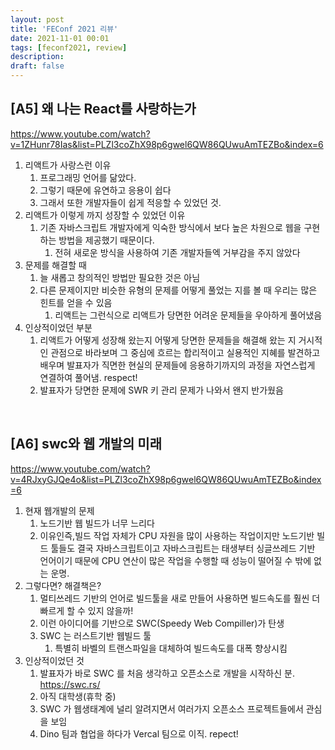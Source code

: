 ```yaml
---
layout: post
title: 'FEConf 2021 리뷰'
date: 2021-11-01 00:01
tags: [feconf2021, review]
description: 
draft: false
---
```


## [A5] 왜 나는 React를 사랑하는가

https://www.youtube.com/watch?v=1ZHunr78Ias&list=PLZl3coZhX98p6gwel6QW86QUwuAmTEZBo&index=6

1. 리액트가 사랑스런 이유
    1. 프로그래밍 언어를 닮았다.
    1. 그렇기 때문에 유연하고 응용이 쉽다
    1. 그래서 또한 개발자들이 쉽게 적응할 수 있었던 것.
1. 리액트가 이렇게 까지 성장할 수 있었던 이유
    1. 기존 자바스크립트 개발자에게 익숙한 방식에서 보다 높은 차원으로 웹을 구현하는 방법을 제공했기 때문이다.
        1. 전혀 새로운 방식을 사용하여 기존 개발자들엑 거부감을 주지 않았다
1. 문제를 해결할 때
    1. 늘 새롭고 창의적인 방법만 필요한 것은 아님
    1. 다른 문제이지만 비슷한 유형의 문제를 어떻게 풀었는 지를 볼 때 우리는 많은 힌트를 얻을 수 있음
        1. 리액트는 그런식으로 리액트가 당면한 어려운 문제들을 우아하게 풀어냈음
1. 인상적이었던 부분
    1. 리액트가 어떻게 성장해 왔는지 어떻게 당면한 문제들을 해결해 왔는 지 거시적인 관점으로 바라보며 그 중심에 흐르는 합리적이고 실용적인 지혜를 발견하고 배우며 발표자가 직면한 현실의 문제들에 응용하기까지의 과정을 자연스럽게 연결하여 풀어냄. respect!
    1. 발표자가 당면한 문제에 SWR 키 관리 문제가 나와서 왠지 반가웠음

<br/>

## [A6] swc와 웹 개발의 미래

https://www.youtube.com/watch?v=4RJxyGJQe4o&list=PLZl3coZhX98p6gwel6QW86QUwuAmTEZBo&index=6 

1. 현재 웹개발의 문제
    1. 노드기반 웹 빌드가 너무 느리다
    1. 이유인즉,빌드 작업 자체가 CPU 자원을 많이 사용하는 작업이지만 노드기반 빌드 툴들도 결국 자바스크립트이고 자바스크립트는 태생부터 싱글쓰레드 기반 언어이기 때문에 CPU 연산이 많은 작업을 수행할 때 성능이 떨어질 수 밖에 없는 운명.
1. 그렇다면? 해결책은?
    1. 멀티쓰레드 기반의 언어로 빌드툴을 새로 만들어 사용하면 빌드속도를 훨씬 더 빠르게 할 수 있지 않을까!
    1. 이런 아이디어를 기반으로 SWC(Speedy Web Compiller)가 탄생
    1. SWC 는 러스트기반 웹빌드 툴
        1. 특별히 바벨의 트랜스파일을 대체하여 빌드속도를 대폭 향상시킴
1. 인상적이었던 것
    1. 발표자가 바로 SWC 를 처음 생각하고 오픈소스로 개발을 시작하신 분. https://swc.rs/ 
    1. 아직 대학생(휴학 중)
    1. SWC 가 웹생태계에 널리 알려지면서 여러가지 오픈소스 프로젝트들에서 관심을 보임
    1. Dino 팀과 협업을 하다가 Vercal 팀으로 이직. repect!
